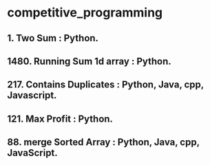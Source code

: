# competitive_programming 

## 1. Two Sum : Python.
## 1480. Running Sum 1d array : Python.
## 217. Contains Duplicates : Python, Java, cpp, Javascript.
## 121. Max Profit : Python.
## 88. merge Sorted Array : Python, Java, cpp, JavaScript.

